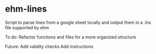 # ehm-lines

Script to parse lines from a google sheet locally and output them in a .lns file supported by ehm

To do:
Refactor functions and files for a more organized structure

Future:
Add validity checks
Add instructions
